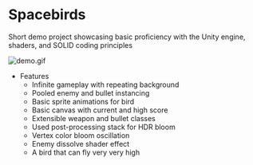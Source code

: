 # Spacebirds

Short demo project showcasing basic proficiency with the Unity engine, shaders, and SOLID coding principles

![demo.gif](demo.gif)

- Features
	- Infinite gameplay with repeating background
	- Pooled enemy and bullet instancing
	- Basic sprite animations for bird
	- Basic canvas with current and high score
	- Extensible weapon and bullet classes
	- Used post-processing stack for HDR bloom
	- Vertex color bloom oscillation
	- Enemy dissolve shader effect
	- A bird that can fly very very high
